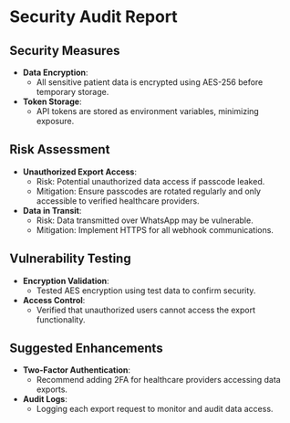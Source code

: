 # Security Audit Report

## Security Measures
- **Data Encryption**:
  - All sensitive patient data is encrypted using AES-256 before temporary storage.
- **Token Storage**:
  - API tokens are stored as environment variables, minimizing exposure.

## Risk Assessment
- **Unauthorized Export Access**:
  - Risk: Potential unauthorized data access if passcode leaked.
  - Mitigation: Ensure passcodes are rotated regularly and only accessible to verified healthcare providers.
- **Data in Transit**:
  - Risk: Data transmitted over WhatsApp may be vulnerable.
  - Mitigation: Implement HTTPS for all webhook communications.

## Vulnerability Testing
- **Encryption Validation**:
  - Tested AES encryption using test data to confirm security.
- **Access Control**:
  - Verified that unauthorized users cannot access the export functionality.

## Suggested Enhancements
- **Two-Factor Authentication**:
  - Recommend adding 2FA for healthcare providers accessing data exports.
- **Audit Logs**:
  - Logging each export request to monitor and audit data access.

